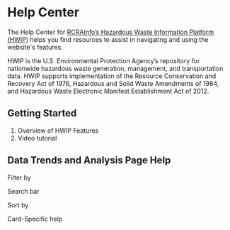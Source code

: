 # Help Center

The Help Center for [RCRAInfo’s Hazardous Waste Information Platform (HWIP)](https://rcrapublicpreprod.epa.gov/rcra-hwip) helps you find resources to assist in navigating and using the website's features. 

HWIP is the U.S. Environmental Protection Agency’s repository for nationwide hazardous waste generation, management, and transportation data. HWIP supports implementation of the Resource Conservation and Recovery Act of 1976, Hazardous and Solid Waste Amendments of 1984, and Hazardous Waste Electronic Manifest Establishment Act of 2012.

## Getting Started

1. Overview of HWIP Features
2. Video tutorial

## Data Trends and Analysis Page Help

Filter by

Search bar

Sort by

Card-Specific help
